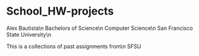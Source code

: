 # School_HW-projects
Alex Bautista\n
Bachelors of Science\n
Computer Science\n
San Francisco State University\n

This is a collections of past assignments from\n
SFSU
